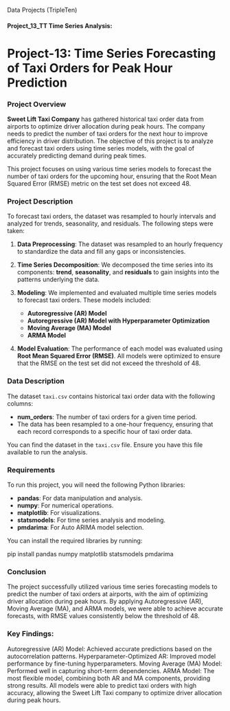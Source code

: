 Data Projects (TripleTen)
#### Project_13_TT  Time Series Analysis:

# Project-13: Time Series Forecasting of Taxi Orders for Peak Hour Prediction

### Project Overview

**Sweet Lift Taxi Company** has gathered historical taxi order data from airports to optimize driver allocation during peak hours. The company needs to predict the number of taxi orders for the next hour to improve efficiency in driver distribution. The objective of this project is to analyze and forecast taxi orders using time series models, with the goal of accurately predicting demand during peak times.

This project focuses on using various time series models to forecast the number of taxi orders for the upcoming hour, ensuring that the Root Mean Squared Error (RMSE) metric on the test set does not exceed 48.

### Project Description

To forecast taxi orders, the dataset was resampled to hourly intervals and analyzed for trends, seasonality, and residuals. The following steps were taken:

1. **Data Preprocessing**: The dataset was resampled to an hourly frequency to standardize the data and fill any gaps or inconsistencies.
   
2. **Time Series Decomposition**: We decomposed the time series into its components: **trend**, **seasonality**, and **residuals** to gain insights into the patterns underlying the data.

3. **Modeling**: We implemented and evaluated multiple time series models to forecast taxi orders. These models included:
   - **Autoregressive (AR) Model**
   - **Autoregressive (AR) Model with Hyperparameter Optimization**
   - **Moving Average (MA) Model**
   - **ARMA Model**

4. **Model Evaluation**: The performance of each model was evaluated using **Root Mean Squared Error (RMSE)**. All models were optimized to ensure that the RMSE on the test set did not exceed the threshold of 48.

### Data Description

The dataset `taxi.csv` contains historical taxi order data with the following columns:

- **num_orders**: The number of taxi orders for a given time period.
- The data has been resampled to a one-hour frequency, ensuring that each record corresponds to a specific hour of taxi order data.

You can find the dataset in the `taxi.csv` file. Ensure you have this file available to run the analysis.

### Requirements

To run this project, you will need the following Python libraries:

- **pandas**: For data manipulation and analysis.
- **numpy**: For numerical operations.
- **matplotlib**: For visualizations.
- **statsmodels**: For time series analysis and modeling.
- **pmdarima**: For Auto ARIMA model selection.

You can install the required libraries by running:

pip install pandas numpy matplotlib statsmodels pmdarima


### Conclusion


The project successfully utilized various time series forecasting models to predict the number of taxi orders at airports, with the aim of optimizing driver allocation during peak hours. By applying Autoregressive (AR), Moving Average (MA), and ARMA models, we were able to achieve accurate forecasts, with RMSE values consistently below the threshold of 48.

### Key Findings:


Autoregressive (AR) Model: Achieved accurate predictions based on the autocorrelation patterns.
Hyperparameter-Optimized AR: Improved model performance by fine-tuning hyperparameters.
Moving Average (MA) Model: Performed well in capturing short-term dependencies.
ARMA Model: The most flexible model, combining both AR and MA components, providing strong results.
All models were able to predict taxi orders with high accuracy, allowing the Sweet Lift Taxi company to optimize driver allocation during peak hours.


